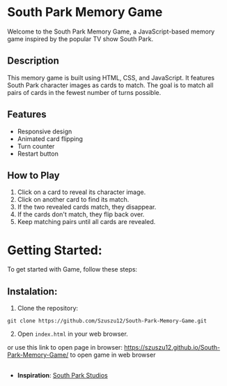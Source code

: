 # South Park Memory Game

Welcome to the South Park Memory Game, a JavaScript-based memory game inspired by the popular TV show South Park.

## Description

This memory game is built using HTML, CSS, and JavaScript. It features South Park character images as cards to match. The goal is to match all pairs of cards in the fewest number of turns possible.

## Features

- Responsive design
- Animated card flipping
- Turn counter
- Restart button

## How to Play

1. Click on a card to reveal its character image.
2. Click on another card to find its match.
3. If the two revealed cards match, they disappear.
4. If the cards don't match, they flip back over.
5. Keep matching pairs until all cards are revealed.

# Getting Started:
To get started with Game, follow these steps:

## Instalation:

1. Clone the repository:
```
git clone https://github.com/Szuszu12/South-Park-Memory-Game.git
```

2. Open `index.html` in your web browser.

or use this link to open page in browser: https://szuszu12.github.io/South-Park-Memory-Game/ to open game in web browser

##

- **Inspiration**: [South Park Studios](https://www.southparkstudios.com/)

